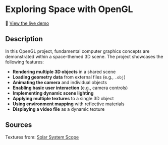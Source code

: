 # Exploring Space with OpenGL

🔭 [View the live demo](https://adrian-hansen-dev.github.io/opengl-space-demo/)

## Description

In this OpenGL project, fundamental computer graphics concepts are demonstrated within a space-themed 3D scene. The project showcases the following features:

- **Rendering multiple 3D objects** in a shared scene
- **Loading geometry data** from external files (e.g., `.obj`)
- **Animating the camera** and individual objects
- **Enabling basic user interaction** (e.g., camera controls)
- **Implementing dynamic scene lighting**
- **Applying multiple textures** to a single 3D object
- **Using environment mapping** with reflective materials
- **Displaying a video file** as a dynamic texture

## Sources
Textures from: [Solar System Scope](https://www.solarsystemscope.com/textures/)